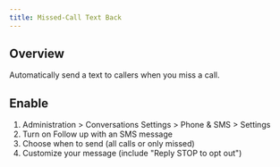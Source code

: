 ```yaml
---
title: Missed-Call Text Back
---
```


## Overview
Automatically send a text to callers when you miss a call.

## Enable
1. Administration > Conversations Settings > Phone & SMS > Settings
2. Turn on Follow up with an SMS message
3. Choose when to send (all calls or only missed)
4. Customize your message (include "Reply STOP to opt out")


